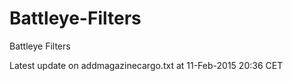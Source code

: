 Battleye-Filters
================

Battleye Filters

Latest update on addmagazinecargo.txt at 11-Feb-2015 20:36 CET
